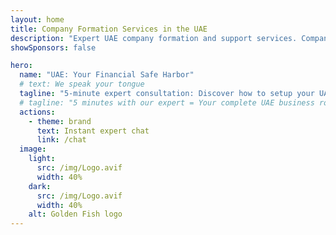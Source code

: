 ```yaml
---
layout: home
title: Company Formation Services in the UAE
description: "Expert UAE company formation and support services. Company setup, banking, tax, legal and visa solutions. Pay only after approval."
showSponsors: false

hero:
  name: "UAE: Your Financial Safe Harbor"
  # text: We speak your tongue
  tagline: "5-minute expert consultation: Discover how to setup your UAE business <span class='hl'>risk-free</span>"
  # tagline: "5 minutes with our expert = Your complete UAE business roadmap"
  actions:
    - theme: brand
      text: Instant expert chat
      link: /chat
  image:
    light:
      src: /img/Logo.avif
      width: 40%
    dark:
      src: /img/Logo.avif
      width: 40%
    alt: Golden Fish logo
---
```


<FeatureBlock :card="{
  title: 'TruthMeet: AI Fact-Checking for Business Conversations',
  details: 'Video conferencing with built-in AI that **verifies claims** in real-time based on your meeting history. It quietly alerts you when statements contradict your company\'s documented facts. No more decisions based on inaccurate information or misremembered agreements. Save hours spent on fact verification while maintaining professional relationships.',
  link: './guide/use-cases#truthmeet-real-time-fact-checking',
  src: {
    light: '/pic/TruthMeet.png',
    dark: '/pic/TruthMeet.png',
    width: '80%'
  },
  inversion: false
}" />

<FeatureBlock :card="{
  title: 'DataBoost: AI-Powered Meeting Intelligence',
  details: 'Smart meeting assistant that fills **critical knowledge gaps** in real-time discussions. It quietly monitors conversations to identify when additional data would be valuable, then delivers precisely what\'s needed without overwhelming participants. The system analyzes historical company data to provide instant analytics, forecasts, and context-relevant insights. Teams make better decisions faster while maintaining natural conversation flow.',
  link: './guide/use-cases#databoost-intelligent-data-enrichment',
  src: {
    light: '/pic/DataBoost.png',
    dark: '/pic/DataBoost.png',
    width: '80%'
  },
  inversion: true
}" />

<FeatureBlock :card="{
  title: 'TaskTracker: AI Meeting Minutes & Accountability',
  details: 'AI assistant that turns conversations into **structured action plans** with no manual note-taking required. It intelligently breaks down project goals into trackable microgoals, automatically assigning responsibilities and deadlines from meeting context. The system creates a shared Google Doc with interactive checkboxes that updates in real-time as tasks progress. [Team members](./team) experience positive accountability pressure through transparent progress tracking visible to all stakeholders.',
  link: './guide/use-cases#tasktracker-main-goal-identification-with-task-decomposition',
  src: {
    light: '/pic/TaskTracker.png',
    dark: '/pic/TaskTracker.png',
    width: '80%'
  },
  inversion: false
}" />

<FeatureBlock :card="{
  title: 'MeetingScore: AI Meeting Performance Analytics',
  details: 'AI system that discreetly analyzes meeting quality without interrupting natural conversation flow. It evaluates each participant\'s contributions, time management, and agenda adherence against **cognitive psychology best practices**. The platform generates public performance ratings on team dashboards, creating accountability through transparency rather than direct intervention. By establishing objective meeting metrics, teams naturally improve their meeting culture as members become conscious of their comparative effectiveness scores.',
  link: './guide/use-cases#meetingrater-meeting-effectiveness-analytics',
  src: {
    light: '/pic/MeetingScore.png',
    dark: '/pic/MeetingScore.png',
    width: '80%'
  },
  inversion: true
}" />

<FeatureBlock :card="{
  title: 'BabelBreak: Seamless Multilingual Communication',
  details: 'Revolutionary meeting platform that instantly translates speech into each participant\'s native language while preserving the speaker\'s natural voice and intonation. The system automatically detects both the speaker\'s language and each listener\'s preferred language without requiring manual configuration. Participants from different countries converse naturally as if language barriers never existed, with **cultural nuances** appropriately adapted during translation. Global teams can now collaborate effortlessly with zero language preparation needed for international meetings.',
  link: './guide/use-cases#babelbreak-synchronous-multilingual-translation',
  src: {
    light: '/pic/BabelBreak.png',
    dark: '/pic/BabelBreak.png',
    width: '80%'
  },
  inversion: false
}" />
